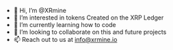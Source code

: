 - 👋 Hi, I’m @XRmine
- 👀 I’m interested in tokens Created on the XRP Ledger
- 🌱 I’m currently learning how to code
- 💞️ I’m looking to collaborate on this and future projects
- 📫 Reach out to us at info@xrmine.io

<!---
XRmine/XRmine is a ✨ special ✨ repository because its `README.md` (this file) appears on your GitHub profile.
You can click the Preview link to take a look at your changes.
--->
